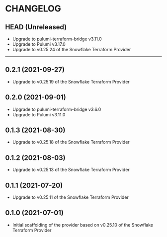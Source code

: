 CHANGELOG
=========

## HEAD (Unreleased)
* Upgrade to pulumi-terraform-bridge v3.11.0
* Upgrade to Pulumi v3.17.0
* Upgrade to v0.25.24 of the Snowflake Terraform Provider

---

## 0.2.1 (2021-09-27)
* Upgrade to v0.25.19 of the Snowflake Terraform Provider

## 0.2.0 (2021-09-01)
* Upgrade to pulumi-terraform-bridge v3.6.0
* Upgrade to Pulumi v3.11.0

## 0.1.3 (2021-08-30)
* Upgrade to v0.25.18 of the Snowflake Terraform Provider

## 0.1.2 (2021-08-03)
* Upgrade to v0.25.13 of the Snowflake Terraform Provider

## 0.1.1 (2021-07-20)
* Upgrade to v0.25.11 of the Snowflake Terraform Provider

## 0.1.0 (2021-07-01)
* Initial scaffolding of the provider based on v0.25.10 of the Snowflake Terraform Provider
